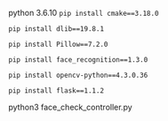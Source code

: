 python 3.6.10
`pip install cmake==3.18.0`

`pip install dlib==19.8.1`

`pip install Pillow==7.2.0`

`pip install face_recognition==1.3.0`

`pip install opencv-python==4.3.0.36`

`pip install flask==1.1.2`

python3 face_check_controller.py